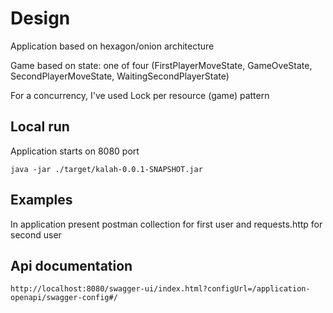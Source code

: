 # Design
Application based on hexagon/onion architecture

Game based on state: one of four (FirstPlayerMoveState, GameOveState, SecondPlayerMoveState, WaitingSecondPlayerState)

For a concurrency, I've used Lock per resource (game) pattern

## Local run
Application starts on 8080 port

```java -jar ./target/kalah-0.0.1-SNAPSHOT.jar``` 

## Examples
In application present postman collection for first user and requests.http for second user  

## Api documentation
```http://localhost:8080/swagger-ui/index.html?configUrl=/application-openapi/swagger-config#/```

